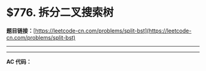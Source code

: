 # $776. 拆分二叉搜索树

**题目链接：**[https://leetcode-cn.com/problems/split-bst](https://leetcode-cn.com/problems/split-bst)

---

<Cards card="leetcode_776_split-bst"></Cards>

---

**AC 代码：**

```java

```
